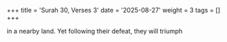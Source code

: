 +++
title = 'Surah 30, Verses 3'
date = '2025-08-27'
weight = 3
tags = []
+++

in a nearby land. Yet following their defeat, they will triumph